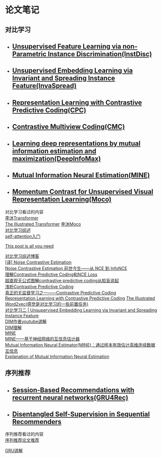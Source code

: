 # 论文笔记  

## 对比学习

+ ##  [Unsupervised Feature Learning via non-Parametric Instance Discrimination(InstDisc)](./Paper/Unsupervised_Feature_Learning_via_Non-Parametric_Instance_Discrimination.md)  

+ ##  [Unsupervised Embedding Learning via Invariant and Spreading Instance Feature(InvaSpread)](./Paper/Unsupervised_Embedding_Learning_via_Invariant_and_Spreading_Instance_Feature.md) 

 

+ ##  [Representation Learning with Contrastive Predictive Coding(CPC)](./Paper/Representation_Learning_with_Constrastive_Predictive_Coding.md) 

+ ##  [Contrastive Multiview Coding(CMC)](./Paper/Contrastive_Multiview_Coding.md)  
  
+ ##  [Learning deep representations by mutual information estimation and maximization(DeepInfoMax)](./Paper/Learning_deep_representations_by_mutual_information_estimation_and_maximization.md)  

+ ##  [Mutual Information Neural Estimation(MINE)](./Paper/Mutual_Information_Neural_Estimation.md)  

+ ##  [Momentum Contrast for Unsupervised Visual Representation Learning(Moco)](./Paper/Momentum_Contrast_for_Unsupervised_Visual_Representation_Learning.md)

对比学习看过的内容  
[李沐Transformer](https://www.bilibili.com/video/BV1pu411o7BE/?spm_id_from=333.788)  
[The Illustrated Transformer](https://jalammar.github.io/illustrated-transformer/)
[李沐Moco](https://www.bilibili.com/video/BV1C3411s7t9/?spm_id_from=333.788)  
[对比学习综述](https://www.bilibili.com/video/BV19S4y1M7hm/?spm_id_from=333.788)  
[self-attention入门](https://www.youtube.com/watch?v=hYdO9CscNes)  

[This post is all you need](https://github.com/255-1/PaperRecords/blob/main/PaperRecords.md)

[对比学习综述博客](https://ankeshanand.com/blog/2020/01/26/contrative-self-supervised-learning.html)  
[[译] Noise Contrastive Estimation](https://zhuanlan.zhihu.com/p/76568362/)    
[Noise Contrastive Estimation 前世今生——从 NCE 到 InfoNCE](https://zhuanlan.zhihu.com/p/334772391)  
[理解Contrastive Predictive Coding和NCE Loss](https://zhuanlan.zhihu.com/p/129076690)  
[超直观无公式图解contrastive predictive coding从脸盲说起](https://zhuanlan.zhihu.com/p/177883526)  
[浅析Contrastive Predictive Coding](https://zhuanlan.zhihu.com/p/137076811)  
[真正的无监督学习之一——Contrastive Predictive Coding](https://zhuanlan.zhihu.com/p/75517749)  
[Representation Learning with Contrastive Predictive Coding](https://zhuanlan.zhihu.com/p/461505149)
[The Illustrated Word2vec(感觉是对比学习的一些前置任务)](https://jalammar.github.io/illustrated-word2vec/)  
[对比学习二 | Unsupervised Embedding Learning via Invariant and Spreading Instance Feature](https://zhuanlan.zhihu.com/p/459345219)  
[DIM作者youtube讲解](https://www.youtube.com/watch?v=o1HIkn8LEsw&t=256s)  
[DIM理解](https://zhuanlan.zhihu.com/p/277660074)  
[MINE](https://zhuanlan.zhihu.com/p/113455332)   
[MINE——基于神经网络的互信息估计器](https://zhuanlan.zhihu.com/p/191155238)  
[Mutual Information Neural Estimator(MINE)：通过样本有效估计高维连续数据互信息](https://zhuanlan.zhihu.com/p/412538959)  
[Explanation of Mutual Information Neural Estimation](https://ruihongqiu.github.io/posts/2020/07/mine/)  

## 序列推荐  
+ ##  [Session-Based Recommendations with recurrent neural networks(GRU4Rec)](./Paper/Session-Based_Recommendations_with_recurrent_neural_networks.md)   

+ ##  [Disentangled Self-Supervision in Sequential Recommenders](./Paper/Disentangled_Self-Supervision_in_Sequential_Recommenderss.md)  


序列推荐看过的内容  
[序列推荐论文推荐](https://zhuanlan.zhihu.com/p/389044011)

[GRU讲解](https://www.youtube.com/watch?v=T8mGfIy9dWM&t=1952s)


